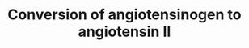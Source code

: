 ---
annotations:
- id: PW:0000002
  parent: classic metabolic pathway
  type: Pathway Ontology
  value: classic metabolic pathway
- id: PW:0000244
  parent: regulatory pathway
  type: Pathway Ontology
  value: angiotensin II signaling pathway
authors:
- LVreeswijk
- Fehrhart
- Eweitz
description: This pathway depicts the conversion of Angiotensinogen to Angiotensin
  II by enzymes of the Renin-Angiotensin-System (RAS) and Nonrenin-Angiotensin-System
  (NRAS).  The NRAS pathway includes both direct and indirect conversion.
last-edited: 2021-05-22
organisms:
- Homo sapiens
redirect_from:
- /index.php/Pathway:WP4818
- /instance/WP4818
- /instance/WP4818_rr117691
revision: r117691
schema-jsonld:
- '@context': https://schema.org/
  '@id': https://wikipathways.github.io/pathways/WP4818.html
  '@type': Dataset
  creator:
    '@type': Organization
    name: WikiPathways
  description: This pathway depicts the conversion of Angiotensinogen to Angiotensin
    II by enzymes of the Renin-Angiotensin-System (RAS) and Nonrenin-Angiotensin-System
    (NRAS).  The NRAS pathway includes both direct and indirect conversion.
  keywords:
  - ACE
  - Angiotensin I
  - Angiotensinogen
  - CMA1
  - CTSD
  - CTSG
  - REN
  - human angiotensin II
  license: CC0
  name: 'Conversion of angiotensinogen to angiotensin II '
seo: CreativeWork
title: 'Conversion of angiotensinogen to angiotensin II '
wpid: WP4818
---